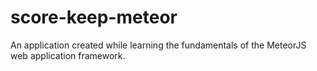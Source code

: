 # score-keep-meteor

An application created while learning the fundamentals of the MeteorJS web application framework.
